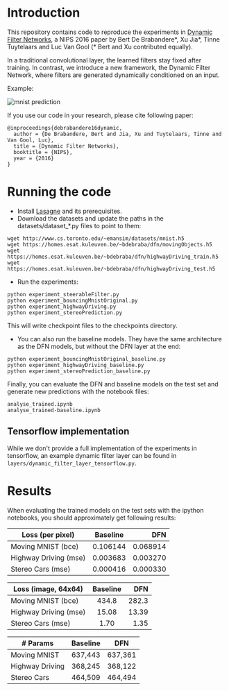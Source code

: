 # Introduction

This repository contains code to reproduce the experiments in [Dynamic Filter Networks](https://arxiv.org/pdf/1605.09673v2.pdf), a NIPS 2016 paper by Bert De Brabandere\*, Xu Jia\*, Tinne Tuytelaars and Luc Van Gool (\* Bert and Xu contributed equally).

In a traditional convolutional layer, the learned filters stay fixed after training. In contrast, we introduce a new framework, the Dynamic Filter Network, where filters are generated dynamically conditioned on an input.

Example:

![mnist prediction](https://i.imgur.com/XbyD2ix.png)

<!---
![mnist gif1](https://i.imgur.com/vmkSn0k.gif)
![mnist gif2](https://i.imgur.com/JzGhE31.gif)
-->

If you use our code in your research, please cite following paper:
```
@inproceedings{debrabandere16dynamic,
  author = {De Brabandere, Bert and Jia, Xu and Tuytelaars, Tinne and Van Gool, Luc},
  title = {Dynamic Filter Networks},
  booktitle = {NIPS},
  year = {2016}
}
```

# Running the code

* Install [Lasagne](https://lasagne.readthedocs.io/en/latest/user/installation.html) and its prerequisites.
* Download the datasets and update the paths in the datasets/dataset_*.py files to point to them:
```
wget http://www.cs.toronto.edu/~emansim/datasets/mnist.h5
wget https://homes.esat.kuleuven.be/~bdebraba/dfn/movingObjects.h5
wget https://homes.esat.kuleuven.be/~bdebraba/dfn/highwayDriving_train.h5
wget https://homes.esat.kuleuven.be/~bdebraba/dfn/highwayDriving_test.h5
```

* Run the experiments:
```
python experiment_steerableFilter.py
python experiment_bouncingMnistOriginal.py
python experiment_highwayDriving.py
python experiment_stereoPrediction.py
```
This will write checkpoint files to the checkpoints directory.

* You can also run the baseline models. They have the same architecture as the DFN models, but without the DFN layer at the end:
```
python experiment_bouncingMnistOriginal_baseline.py
python experiment_highwayDriving_baseline.py
python experiment_stereoPrediction_baseline.py
```
Finally, you can evaluate the DFN and baseline models on the test set and generate new predictions with the notebook files:
```
analyse_trained.ipynb
analyse_trained-baseline.ipynb
```

## Tensorflow implementation
While we don't provide a full implementation of the experiments in tensorflow, an example dynamic filter layer can be found in `layers/dynamic_filter_layer_tensorflow.py`.

# Results

When evaluating the trained models on the test sets with the ipython notebooks, you should approximately get following results:

| Loss (per pixel)      | Baseline | DFN       |
| --------------------- |:--------:| ---------:|
| Moving MNIST (bce)    | 0.106144 | 0.068914  |
| Highway Driving (mse) | 0.003683 | 0.003270  |
| Stereo Cars (mse)     | 0.000416 | 0.000330  |

| Loss (image, 64x64)   | Baseline | DFN      |
| --------------------- |:--------:| --------:|
| Moving MNIST (bce)    | 434.8    | 282.3    |
| Highway Driving (mse) | 15.08    | 13.39    |
| Stereo Cars (mse)     | 1.70     | 1.35     |

| # Params        | Baseline  | DFN     |
| --------------- |:---------:|:-------:|
| Moving MNIST    | 637,443   | 637,361 |
| Highway Driving | 368,245   | 368,122 |
| Stereo Cars     | 464,509   | 464,494 |
